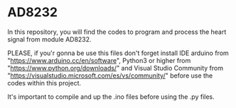# AD8232
In this repository, you will find the codes to program and process the heart signal from module AD8232.

PLEASE, if you'r gonna be use this files don't forget install IDE arduino from "https://www.arduino.cc/en/software", Python3 or higher from "https://www.python.org/downloads/" and Visual Studio Community from "https://visualstudio.microsoft.com/es/vs/community/" before use the codes within this project. 

It's important to compile and up the .ino files before using the .py files.
